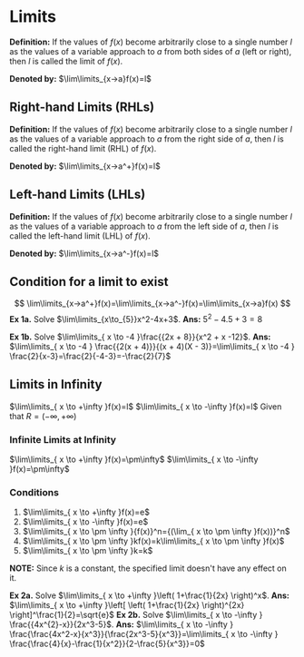 # Limits

**Definition:** If the values of $f(x)$ become arbitrarily close to a single number $l$ as the values of a variable approach to $a$ from both sides of $a$ (left or right), then $l$ is called the limit of $f(x)$.

**Denoted by:** $\lim\limits_{x->a}f(x)=l$ 

## Right-hand Limits (RHLs)

**Definition:** If the values of $f(x)$ become arbitrarily close to a single number $l$ as the values of a variable approach to $a$ from the right side of $a$, then $l$ is called the right-hand limit (RHL) of $f(x)$.

**Denoted by:** $\lim\limits_{x->a^+}f(x)=l$ 

## Left-hand Limits (LHLs)

**Definition:** If the values of $f(x)$ become arbitrarily close to a single number $l$ as the values of a variable approach to $a$ from the left side of $a$, then $l$ is called the left-hand limit (LHL) of $f(x)$.

**Denoted by:** $\lim\limits_{x->a^-}f(x)=l$ 

## Condition for a limit to exist

$$
\lim\limits_{x->a^+}f(x)=\lim\limits_{x->a^-}f(x)=\lim\limits_{x->a}f(x)
$$
**Ex 1a.** Solve $\lim\limits_{x\to_{5}}x^2-4x+3$.
**Ans:** $5^2 - 4.5 + 3 = 8$

**Ex 1b.** Solve $\lim\limits_{ x \to -4 }\frac{{2x + 8}}{x^2 + x -12}$.
**Ans:** $\lim\limits_{ x \to -4 } \frac{{2(x + 4)}}{(x + 4)(X - 3)}=\lim\limits_{ x \to -4 } \frac{2}{x-3}=\frac{2}{-4-3}=-\frac{2}{7}$

## Limits in Infinity

$\lim\limits_{ x \to +\infty }f(x)=l$
$\lim\limits_{ x \to -\infty }f(x)=l$
Given that $R = (-\infty,+\infty)$

### Infinite Limits at Infinity

$\lim\limits_{ x \to +\infty }f(x)=\pm\infty$
$\lim\limits_{ x \to -\infty }f(x)=\pm\infty$

### Conditions

1. $\lim\limits_{ x \to +\infty }f(x)=e$
2. $\lim\limits_{ x \to -\infty }f(x)=e$
3. $\lim\limits_{ x \to \pm \infty }{f(x)}^n={(\lim_{ x \to \pm \infty }f(x))}^n$
4. $\lim\limits_{ x \to \pm \infty }kf(x)=k\lim\limits_{ x \to \pm \infty }f(x)$
5. $\lim\limits_{ x \to \pm \infty }k=k$

**NOTE:** Since $k$ is a constant, the specified limit doesn't have any effect on it.

**Ex 2a.** Solve $\lim\limits_{ x \to +\infty }\left( 1+\frac{1}{2x} \right)^x$.
**Ans:** $\lim\limits_{ x \to +\infty }\left[ \left( 1+\frac{1}{2x} \right)^{2x} \right]^\frac{1}{2}=\sqrt{e}$
**Ex 2b.** Solve $\lim\limits_{ x \to -\infty } \frac{{4x^{2}-x}}{2x^3-5}$.
**Ans:** $\lim\limits_{ x \to -\infty } \frac{\frac{4x^2-x}{x^3}}{\frac{2x^3-5}{x^3}}=\lim\limits_{ x \to -\infty } \frac{\frac{4}{x}-\frac{1}{x^2}}{2-\frac{5}{x^3}}=0$
